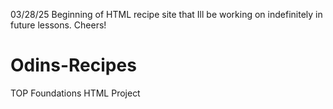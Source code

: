 03/28/25 Beginning of HTML recipe site that Ill be working on indefinitely in future lessons. Cheers!
# Odins-Recipes
TOP Foundations HTML Project 
